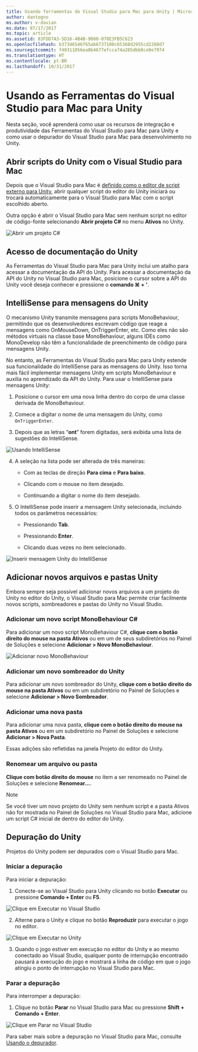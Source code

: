 ```yaml
---
title: Usando ferramentas do Visual Studio para Mac para Unity | Microsoft Docs
author: dantogno
ms.author: v-davian
ms.date: 07/17/2017
ms.topic: article
ms.assetid: 83FDD7A3-5D16-4B4B-9080-078E3FB5C623
ms.openlocfilehash: b37346546f65ab6737100c65368d2955cd2260d7
ms.sourcegitcommit: f40311056ea0b4677efcca74a285dbb0ce0e7974
ms.translationtype: HT
ms.contentlocale: pt-BR
ms.lasthandoff: 10/31/2017
---
```

# <a name="using-visual-studio-for-mac-tools-for-unity"></a>Usando as Ferramentas do Visual Studio para Mac para Unity

Nesta seção, você aprenderá como usar os recursos de integração e produtividade das Ferramentas do Visual Studio para Mac para Unity e como usar o depurador do Visual Studio para Mac para desenvolvimento no Unity.

## <a name="opening-unity-scripts-in-visual-studio-for-mac"></a>Abrir scripts do Unity com o Visual Studio para Mac

Depois que o Visual Studio para Mac é [definido como o editor de script externo para Unity](/visualstudio/mac/setup-vsmac-tools-unity#configure-unity-for-use-with-visual-studio-for-mac), abrir qualquer script do editor do Unity iniciará ou trocará automaticamente para o Visual Studio para Mac com o script escolhido aberto.

Outra opção é abrir o Visual Studio para Mac sem nenhum script no editor de código-fonte selecionando **Abrir projeto C#** no menu **Ativos** no Unity.

![Abrir um projeto C#](media/using-vsmac-tools-unity-image1.png)

## <a name="unity-documentation-access"></a>Acesso de documentação do Unity

As Ferramentas do Visual Studio para Mac para Unity inclui um atalho para acessar a documentação da API do Unity. Para acessar a documentação da API do Unity no Visual Studio para Mac, posicione o cursor sobre a API do Unity você deseja conhecer e pressione o **comando ⌘ + ‘**.

## <a name="intellisense-for-unity-messages"></a>IntelliSense para mensagens do Unity
O mecanismo Unity transmite mensagens para scripts MonoBehaviour, permitindo que os desenvolvedores escrevam código que reage a mensagens como OnMouseDown, OnTriggerEnter, etc. Como eles não são métodos virtuais na classe base MonoBehaviour, alguns IDEs como MonoDevelop não têm a funcionalidade de preenchimento de código para mensagens Unity.

No entanto, as Ferramentas do Visual Studio para Mac para Unity estende sua funcionalidade do IntelliSense para as mensagens do Unity. Isso torna mais fácil implementar mensagens Unity em scripts MonoBehaviour e auxilia no aprendizado da API do Unity. Para usar o IntelliSense para mensagens Unity:

1.  Posicione o cursor em uma nova linha dentro do corpo de uma classe derivada de MonoBehaviour.

2.  Comece a digitar o nome de uma mensagem do Unity, como `OnTriggerEnter`.

3.  Depois que as letras “**ont**” forem digitadas, será exibida uma lista de sugestões do IntelliSense.

  ![Usando IntelliSense](media/using-vsmac-tools-unity-image2.png)

4.  A seleção na lista pode ser alterada de três maneiras:

    * Com as teclas de direção **Para cima** e **Para baixo**.

    * Clicando com o mouse no item desejado.

    * Continuando a digitar o nome do item desejado.

5.  O IntelliSense pode inserir a mensagem Unity selecionada, incluindo todos os parâmetros necessários:

    * Pressionando **Tab**.

    * Pressionando **Enter**.

    * Clicando duas vezes no item selecionado.

  ![Inserir mensagem Unity do IntelliSense](media/using-vsmac-tools-unity-image3.png)

## <a name="adding-new-unity-files-and-folders"></a>Adicionar novos arquivos e pastas Unity

Embora sempre seja possível adicionar novos arquivos a um projeto do Unity no editor do Unity, o Visual Studio para Mac permite criar facilmente novos scripts, sombreadores e pastas do Unity no Visual Studio.

### <a name="add-a-new-c-monobehaviour-script"></a>Adicionar um novo script MonoBehaviour C#

Para adicionar um novo script MonoBehaviour C#, **clique com o botão direito do mouse na pasta Ativos** ou em um de seus subdiretórios no Painel de Soluções e selecione **Adicionar > Novo MonoBehaviour**.

![Adicionar novo MonoBehaviour](media/using-vsmac-tools-unity-image4.png)

### <a name="add-a-new-unity-shader"></a>Adicionar um novo sombreador do Unity

Para adicionar um novo sombreador do Unity, **clique com o botão direito do mouse na pasta Ativos** ou em um subdiretório no Painel de Soluções e selecione **Adicionar > Novo Sombreador**.

### <a name="add-a-new-folder"></a>Adicionar uma nova pasta

Para adicionar uma nova pasta, **clique com o botão direito do mouse na pasta Ativos** ou em um subdiretório no Painel de Soluções e selecione **Adicionar > Nova Pasta**.

Essas adições são refletidas na janela Projeto do editor do Unity.

### <a name="to-rename-a-file-or-folder"></a>Renomear um arquivo ou pasta
**Clique com botão direito do mouse** no item a ser renomeado no Painel de Soluções e selecione **Renomear...**.

> [!NOTE]
> Se você tiver um novo projeto do Unity sem nenhum script e a pasta Ativos não for mostrada no Painel de Soluções no Visual Studio para Mac, adicione um script C# inicial de dentro do editor do Unity.

## <a name="unity-debugging"></a>Depuração do Unity

Projetos do Unity podem ser depurados com o Visual Studio para Mac.

### <a name="start-debugging"></a>Iniciar a depuração

Para iniciar a depuração:

1.  Conecte-se ao Visual Studio para Unity clicando no botão **Executar** ou pressione **Comando + Enter** ou **F5**.

  ![Clique em Executar no Visual Studio](media/using-vsmac-tools-unity-image5.png)

2.  Alterne para o Unity e clique no botão **Reproduzir** para executar o jogo no editor.

  ![Clique em Executar no Unity](media/using-vsmac-tools-unity-image6.png)

3.  Quando o jogo estiver em execução no editor do Unity e ao mesmo conectado ao Visual Studio, qualquer ponto de interrupção encontrado pausará a execução do jogo e mostrará a linha de código em que o jogo atingiu o ponto de interrupção no Visual Studio para Mac.

### <a name="stop-debugging"></a>Parar a depuração

Para interromper a depuração:

1.  Clique no botão **Parar** no Visual Studio para Mac ou pressione **Shift + Comando + Enter**.

  ![Clique em Parar no Visual Studio](media/using-vsmac-tools-unity-image7.png)

Para saber mais sobre a depuração no Visual Studio para Mac, consulte [Usando o depurador](https://docs.microsoft.com/visualstudio/mac/debugging).
